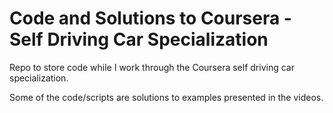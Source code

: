 # Code and Solutions to Coursera - Self Driving Car Specialization

Repo to store code while I work through the Coursera self driving car specialization.

Some of the code/scripts are solutions to examples presented in the videos.

## 